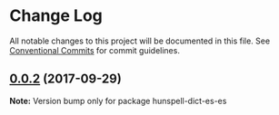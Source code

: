 # Change Log

All notable changes to this project will be documented in this file.
See [Conventional Commits](https://conventionalcommits.org) for commit guidelines.

<a name="0.0.2"></a>
## [0.0.2](https://github.com/kwonoj/hunspell-dict/compare/v0.0.1...v0.0.2) (2017-09-29)




**Note:** Version bump only for package hunspell-dict-es-es
